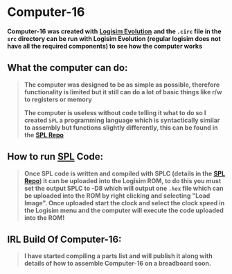 # Computer-16
 
**Computer-16 was created with** <a href="https://github.com/logisim-evolution/logisim-evolution">**Logisim Evolution**</a> **and the `.circ` file in the `src` directory can be run with Logisim Evolution (regular logisim does not have all the required components) to see how the computer works**

## What the computer can do:
> **The computer was designed to be as simple as possible, therefore functionality is limited but it still can do a lot of basic things like r/w to registers or memory**
>
>**The computer is useless without code telling it what to do so I created `SPL` a programming language which is syntactically similar to assembly but functions slightly differently, this can be found in the** <a href = "https://github.com/DimaGalkin/SPL">**SPL Repo**</a>

## How to run <a href = "https://github.com/DimaGalkin/SPL">**SPL**</a> Code:
> **Once SPL code is written and compiled with SPLC (details in the** <a href = "https://github.com/DimaGalkin/SPL">**SPL Repo**</a>**) it can be uploaded into the Logisim ROM, to do this you must set the output SPLC to -D8 which will output one `.hex` file which can be uploaded into the ROM by right clicking and selecting "Load Image". Once uploaded start the clock and select the clock speed in the Logisim menu and the computer will execute the code uploaded into the ROM!**

## IRL Build Of Computer-16:
>**I have started compiling a parts list and will publish it along with details of how to assemble Computer-16 on a breadboard soon.**